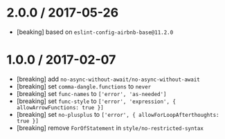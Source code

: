 2.0.0 / 2017-05-26
==================
- [beaking] based on `eslint-config-airbnb-base@11.2.0`

1.0.0 / 2017-02-07
==================
- [breaking] add `no-async-without-await/no-async-without-await`
- [breaking] set `comma-dangle.functions` to `never`
- [breaking] set `func-names` to `['error', 'as-needed']`
- [breaking] set `func-style` to `['error', 'expression', { allowArrowFunctions: true }]`
- [breaking] set `no-plusplus` to `['error', { allowForLoopAfterthoughts: true }]`
- [breaking] remove `ForOfStatement` in `style/no-restricted-syntax`
